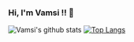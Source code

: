 ### Hi, I'm Vamsi !! 👋


![Vamsi's github stats](https://github-readme-stats.vercel.app/api?username=Vamsi995)
[![Top Langs](https://github-readme-stats.vercel.app/api/top-langs/?username=Vamsi995)](https://github.com/anuraghazra/github-readme-stats)
<!--
**Vamsi995/Vamsi995** is a ✨ _special_ ✨ repository because its `README.md` (this file) appears on your GitHub profile.

Here are some ideas to get you started:

- 🔭 I’m currently working on ... Nodejs, reactjs
- 🌱 I’m currently learning ... Flutter, Dart, Go
- 👯 I’m looking to collaborate on ... Literally anything, Always up to learning new things
- 🤔 I’m looking for help with ... 
- 💬 Ask me about ... Javascript, Python, Web Development
- 📫 How to reach me: ... 
- 😄 Pronouns: ... he/him
- ⚡ Fun fact: ... 
-->
